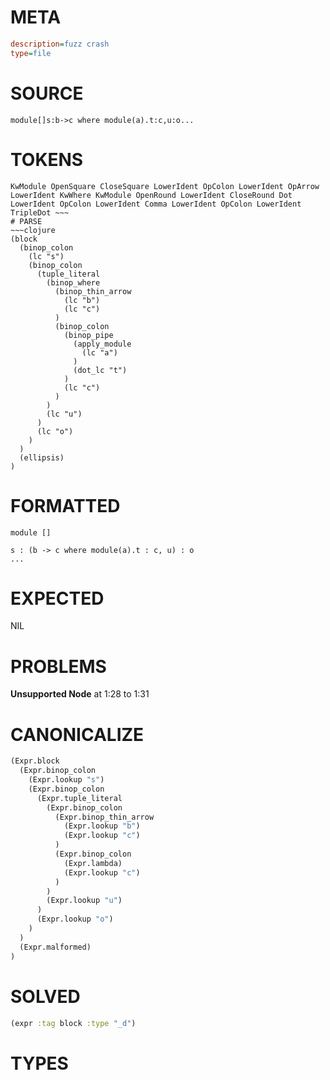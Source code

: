 # META
~~~ini
description=fuzz crash
type=file
~~~
# SOURCE
~~~roc
module[]s:b->c where module(a).t:c,u:o...
~~~
# TOKENS
~~~text
KwModule OpenSquare CloseSquare LowerIdent OpColon LowerIdent OpArrow LowerIdent KwWhere KwModule OpenRound LowerIdent CloseRound Dot LowerIdent OpColon LowerIdent Comma LowerIdent OpColon LowerIdent TripleDot ~~~
# PARSE
~~~clojure
(block
  (binop_colon
    (lc "s")
    (binop_colon
      (tuple_literal
        (binop_where
          (binop_thin_arrow
            (lc "b")
            (lc "c")
          )
          (binop_colon
            (binop_pipe
              (apply_module
                (lc "a")
              )
              (dot_lc "t")
            )
            (lc "c")
          )
        )
        (lc "u")
      )
      (lc "o")
    )
  )
  (ellipsis)
)
~~~
# FORMATTED
~~~roc
module []

s : (b -> c where module(a).t : c, u) : o
...
~~~
# EXPECTED
NIL
# PROBLEMS
**Unsupported Node**
at 1:28 to 1:31

# CANONICALIZE
~~~clojure
(Expr.block
  (Expr.binop_colon
    (Expr.lookup "s")
    (Expr.binop_colon
      (Expr.tuple_literal
        (Expr.binop_colon
          (Expr.binop_thin_arrow
            (Expr.lookup "b")
            (Expr.lookup "c")
          )
          (Expr.binop_colon
            (Expr.lambda)
            (Expr.lookup "c")
          )
        )
        (Expr.lookup "u")
      )
      (Expr.lookup "o")
    )
  )
  (Expr.malformed)
)
~~~
# SOLVED
~~~clojure
(expr :tag block :type "_d")
~~~
# TYPES
~~~roc
~~~
